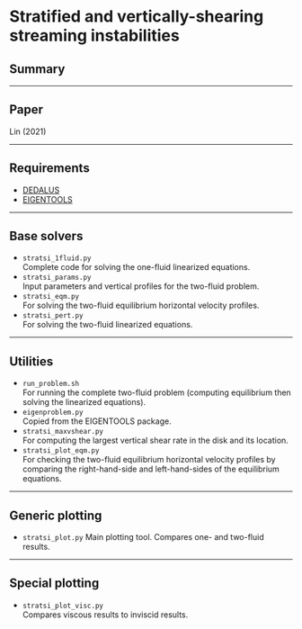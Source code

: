 # **Stratified and vertically-shearing streaming instabilities**

## Summary

---

## Paper
Lin (2021)

---

## Requirements
* [DEDALUS](https://dedalus-project.org/)
* [EIGENTOOLS](https://github.com/DedalusProject/eigentools)

---

## Base solvers
* `stratsi_1fluid.py`  
Complete code for solving the one-fluid  linearized equations.  
* `stratsi_params.py`  
Input parameters and vertical profiles for the two-fluid problem.
* `stratsi_eqm.py`  
For solving the two-fluid equilibrium horizontal velocity profiles.
* `stratsi_pert.py`  
For solving the two-fluid linearized equations.

---

## Utilities
* `run_problem.sh`  
For running the complete two-fluid problem (computing equilibrium then solving the linearized equations).
* `eigenproblem.py`  
Copied from the EIGENTOOLS package.
* `stratsi_maxvshear.py`  
For computing the largest vertical shear rate in the disk and its location.
* `stratsi_plot_eqm.py`  
For checking the two-fluid equilibrium horizontal velocity profiles by comparing the right-hand-side and left-hand-sides of the equilibrium equations.

---

## Generic plotting
*  `stratsi_plot.py`
Main plotting tool. Compares one- and two-fluid results.

---

## Special plotting
* `stratsi_plot_visc.py`  
Compares viscous results to inviscid results.
